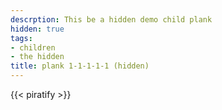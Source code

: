 ```yaml
---
descrption: This be a hidden demo child plank
hidden: true
tags:
- children
- the hidden
title: plank 1-1-1-1-1 (hidden)
---
```

{{< piratify >}}